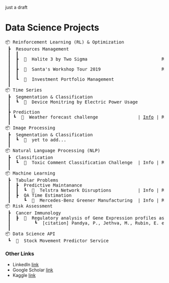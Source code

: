 just a draft

# Data Science Projects
<pre>
📦 Reinforcement Learning (RL) & Optimization
 ┣  Resources Management
 ┃  ┃
 ┃  ┣  📂  Halite 3 by Two Sigma                            <!--a href="https://github.com/minesh1291/halite3"-->Repo<!--/a-->
 ┃  ┃
 ┃  ┣  📂  Santa's Workshop Tour 2019                       <!--a href="https://github.com/minesh1291/santa2019"-->Repo<!--/a--> 
 ┃  ┃
 ┃  ┗  📂  Investment Portfolio Management 
 ┃
📦 Time Series
 ┣  Segmentation & Classification
 ┃  ┗  📂  Device Monitring by Electric Power Usage
 ┃  
 ┣ Prediction
 ┃ ┗  📂  Weather forecast challenge               | <a href="https://www.kaggle.com/c/dmbi-18-metro">Info</a> | <!--a href="https://github.com/minesh1291/weather-forecast"-->Repo<!--/a-->
 ┃
📦 Image Processing
 ┣  Segmentation & Classification
 ┃  ┗  📂  yet to add...
 ┃
📦 Natural Language Processing (NLP)
 ┣  Classification
 ┃  ┗  📂  Toxic Comment Classification Challenge  | Info | Repo
 ┃
📦 Machine Learning
 ┣  Tabular Problems
 ┃  ┣  Predictive Maintanance
 ┃  ┃  ┗  📂  Telstra Network Disruptions          | Info | <!--a href="https://github.com/minesh1291/telstra"-->Repo<!--/a-->
 ┃  ┣  QA Time Estimation
 ┃     ┗  📂  Mercedes-Benz Greener Manufacturing  | <!--a href="https://www.kaggle.com/c/mercedes-benz-greener-manufacturing"-->Info<!--/a--> | Repo
📦 Risk Assessment
 ┣  Cancer Immunology
 ┃  ┣  📂  Regulatory analysis of Gene Expression profiles as predictor of patient survival | <a href="https://doi.org/10.1038/s41419-019-1935-0">article</a>
 ┃         ┗  [citation] Pandya, P., Jethva, M., Rubin, E. et al. PICOT binding to chromatin-associated EED negatively regulates cyclin D2 expression by increasing H3K27me3 at the CCND2 gene promoter. Cell Death Dis 10, 685 (2019). https://doi.org/10.1038/s41419-019-1935-0
 ┃  
📦 Data Science API
 ┗  📂  Stock Movement Predictor Service
</pre>  
<!-- Data Visualization -->
<!-- Data Journalism & Story Telling -->

### Other Links
-  LinkedIn [link](https://www.linkedin.com/in/mineshjethva/)
-  Google Scholar [link](https://scholar.google.com/citations?user=4xhv6iYAAAAJ)
-  Kaggle [link](https://www.kaggle.com/mineshjethva)
